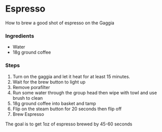 # Espresso 

How to brew a good shot of espresso on the Gaggia 

### Ingredients 
- Water 
- 18g ground coffee 

### Steps 
1. Turn on the gaggia and let it heat for at least 15 minutes.
2. Wait for the brew button to light up 
3. Remove porafilter
4. Run some water through the group head then wipe with towl and use brush to clean
5. 18g ground coffee into basket and tamp 
6. Flip on the steam button for 20 seconds then flip off
7. Brew Espresso

The goal is to get 1oz of espresso brewed by 45-60 seconds
